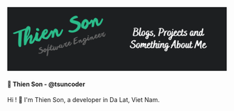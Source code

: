 <img width="" src="image/profile.png">

#### 🌱 Thien Son - @tsuncoder
Hi ! :wave: I'm Thien Son, a developer in Da Lat, Viet Nam.
